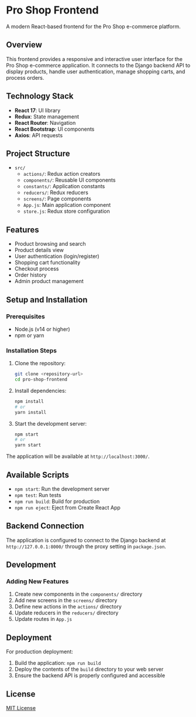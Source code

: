 # Pro Shop Frontend

A modern React-based frontend for the Pro Shop e-commerce platform.

## Overview

This frontend provides a responsive and interactive user interface for the Pro Shop e-commerce application. It connects to the Django backend API to display products, handle user authentication, manage shopping carts, and process orders.

## Technology Stack

- **React 17**: UI library
- **Redux**: State management
- **React Router**: Navigation
- **React Bootstrap**: UI components
- **Axios**: API requests

## Project Structure

- `src/`
  - `actions/`: Redux action creators
  - `components/`: Reusable UI components
  - `constants/`: Application constants
  - `reducers/`: Redux reducers
  - `screens/`: Page components
  - `App.js`: Main application component
  - `store.js`: Redux store configuration

## Features

- Product browsing and search
- Product details view
- User authentication (login/register)
- Shopping cart functionality
- Checkout process
- Order history
- Admin product management

## Setup and Installation

### Prerequisites

- Node.js (v14 or higher)
- npm or yarn

### Installation Steps

1. Clone the repository:
   ```bash
   git clone <repository-url>
   cd pro-shop-frontend
   ```

2. Install dependencies:
   ```bash
   npm install
   # or
   yarn install
   ```

3. Start the development server:
   ```bash
   npm start
   # or
   yarn start
   ```

The application will be available at `http://localhost:3000/`.

## Available Scripts

- `npm start`: Run the development server
- `npm test`: Run tests
- `npm run build`: Build for production
- `npm run eject`: Eject from Create React App

## Backend Connection

The application is configured to connect to the Django backend at `http://127.0.0.1:8000/` through the proxy setting in `package.json`.

## Development

### Adding New Features

1. Create new components in the `components/` directory
2. Add new screens in the `screens/` directory
3. Define new actions in the `actions/` directory
4. Update reducers in the `reducers/` directory
5. Update routes in `App.js`

## Deployment

For production deployment:

1. Build the application: `npm run build`
2. Deploy the contents of the `build` directory to your web server
3. Ensure the backend API is properly configured and accessible

## License

[MIT License](LICENSE)
